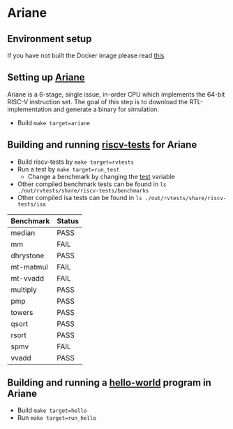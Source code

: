 # Ariane

## Environment setup

If you have not built the Docker image please read [this](https://github.com/vegaluisjose/cse548-18sp-hw/tree/master/setup)

## Setting up [Ariane](https://github.com/pulp-platform/ariane)

Ariane is a 6-stage, single issue, in-order CPU which implements the 64-bit
RISC-V instruction set. The goal of this step is to download the
RTL-implementation and generate a binary for simulation.

* Build `make target=ariane`

## Building and running [riscv-tests](https://github.com/riscv/riscv-tests) for Ariane

* Build riscv-tests by `make target=rvtests`
* Run a test by `make target=run_test`
    * Change a benchmark by changing the [test](https://github.com/vegaluisjose/cse548-18sp-hw/blob/master/hw1/Makefile#L3) variable
* Other compiled benchmark tests can be found in `ls ./out/rvtests/share/riscv-tests/benchmarks`
* Other compiled isa tests can be found in `ls ./out/rvtests/share/riscv-tests/isa`

| Benchmark     | Status  |
| ------------- | ------- |
| median        | PASS    |
| mm            | FAIL    |
| dhrystone     | PASS    |
| mt-matmul     | FAIL    |
| mt-vvadd      | FAIL    |
| multiply      | PASS    |
| pmp           | PASS    |
| towers        | PASS    |
| qsort         | PASS    |
| rsort         | PASS    |
| spmv          | FAIL    |
| vvadd         | PASS    |

## Building and running a [hello-world](https://github.com/vegaluisjose/cse548-18sp-hw/blob/master/hw1/src/hello.c) program in Ariane
    
* Build `make target=hello`
* Run `make target=run_hello`
